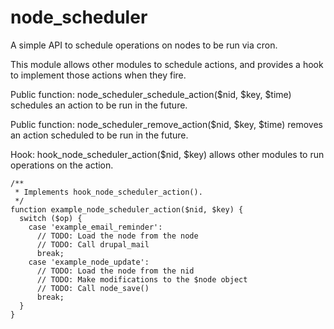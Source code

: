 node_scheduler
==============

A simple API to schedule operations on nodes to be run via cron.

This module allows other modules to schedule actions, and provides a hook to implement those actions when they fire.

Public function: node_scheduler_schedule_action($nid, $key, $time) schedules an action to be run in the future.

Public function: node_scheduler_remove_action($nid, $key, $time) removes an action scheduled to be run in the future.

Hook: hook_node_scheduler_action($nid, $key) allows other modules to run operations on the action.

    /**
     * Implements hook_node_scheduler_action().
     */
    function example_node_scheduler_action($nid, $key) {
      switch ($op) {
        case 'example_email_reminder':
          // TODO: Load the node from the node
          // TODO: Call drupal_mail
          break;
        case 'example_node_update':
          // TODO: Load the node from the nid
          // TODO: Make modifications to the $node object
          // TODO: Call node_save()
          break;
      }
    }

